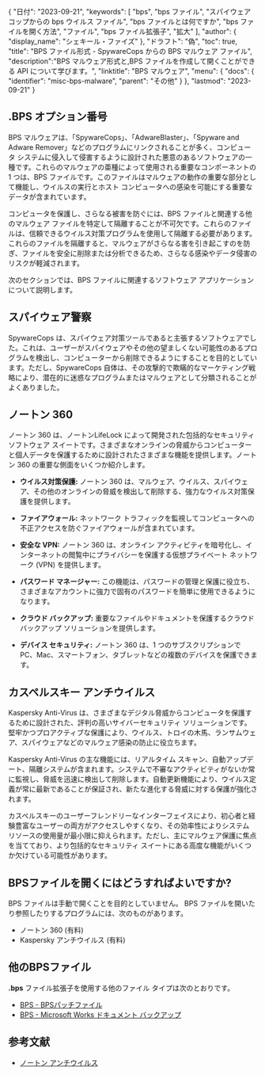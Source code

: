 {
"日付": "2023-09-21",
  "keywords": [
"bps",
"bps ファイル",
"スパイウェアコップからの bps ウイルス ファイル",
"bps ファイルとは何ですか",
"bps ファイルを開く方法",
"ファイル",
"bps ファイル拡張子",
"拡大"
],
  "author": {
"display_name": "シェキール・ファイズ"
},
"ドラフト": "偽",
"toc": true,
"title": "BPS ファイル形式 - SpywareCops からの BPS マルウェア ファイル",
  "description":"BPS マルウェア形式と,BPS ファイルを作成して開くことができる API について学びます。",
"linktitle": "BPS マルウェア",
  "menu": {
    "docs": {
      "identifier": "misc-bps-malware",
"parent": "その他"
}
},
"lastmod": "2023-09-21"
}

## .BPS オプション番号

BPS マルウェアは、「SpywareCops」、「AdwareBlaster」、「Spyware and Adware Remover」などのプログラムにリンクされることが多く、コンピュータ システムに侵入して侵害するように設計された悪意のあるソフトウェアの一種です。これらのマルウェアの亜種によって使用される重要なコンポーネントの 1 つは、BPS ファイルです。このファイルはマルウェアの動作の重要な部分として機能し、ウイルスの実行とホスト コンピュータへの感染を可能にする重要なデータが含まれています。

コンピュータを保護し、さらなる被害を防ぐには、BPS ファイルと関連する他のマルウェア ファイルを特定して隔離することが不可欠です。これらのファイルは、信頼できるウイルス対策プログラムを使用して隔離する必要があります。これらのファイルを隔離すると、マルウェアがさらなる害を引き起こすのを防ぎ、ファイルを安全に削除または分析できるため、さらなる感染やデータ侵害のリスクが軽減されます。

次のセクションでは、BPS ファイルに関連するソフトウェア アプリケーションについて説明します。

## スパイウェア警察

SpywareCops は、スパイウェア対策ツールであると主張するソフトウェアでした。これは、ユーザーがスパイウェアやその他の望ましくない可能性のあるプログラムを検出し、コンピューターから削除できるようにすることを目的としています。ただし、SpywareCops 自体は、その攻撃的で欺瞞的なマーケティング戦略により、潜在的に迷惑なプログラムまたはマルウェアとして分類されることがよくありました。

## ノートン 360

ノートン 360 は、ノートンLifeLock によって開発された包括的なセキュリティ ソフトウェア スイートです。さまざまなオンラインの脅威からコンピューターと個人データを保護するために設計されたさまざまな機能を提供します。ノートン 360 の重要な側面をいくつか紹介します。

- **ウイルス対策保護:** ノートン 360 は、マルウェア、ウイルス、スパイウェア、その他のオンラインの脅威を検出して削除する、強力なウイルス対策保護を提供します。

- **ファイアウォール:** ネットワーク トラフィックを監視してコンピュータへの不正アクセスを防ぐファイアウォールが含まれています。

- **安全な VPN:** ノートン 360 は、オンライン アクティビティを暗号化し、インターネットの閲覧中にプライバシーを保護する仮想プライベート ネットワーク (VPN) を提供します。

- **パスワード マネージャー:** この機能は、パスワードの管理と保護に役立ち、さまざまなアカウントに強力で固有のパスワードを簡単に使用できるようになります。

- **クラウド バックアップ:** 重要なファイルやドキュメントを保護するクラウド バックアップ ソリューションを提供します。

- **デバイス セキュリティ:** ノートン 360 は、1 つのサブスクリプションで PC、Mac、スマートフォン、タブレットなどの複数のデバイスを保護できます。

## カスペルスキー アンチウイルス

Kaspersky Anti-Virus は、さまざまなデジタル脅威からコンピュータを保護するために設計された、評判の高いサイバーセキュリティ ソリューションです。堅牢かつプロアクティブな保護により、ウイルス、トロイの木馬、ランサムウェア、スパイウェアなどのマルウェア感染の防止に役立ちます。

Kaspersky Anti-Virus の主な機能には、リアルタイム スキャン、自動アップデート、隔離システムが含まれます。システムで不審なアクティビティがないか常に監視し、脅威を迅速に検出して削除します。自動更新機能により、ウイルス定義が常に最新であることが保証され、新たな進化する脅威に対する保護が強化されます。

カスペルスキーのユーザーフレンドリーなインターフェイスにより、初心者と経験豊富なユーザーの両方がアクセスしやすくなり、その効率性によりシステム リソースの使用量が最小限に抑えられます。ただし、主にマルウェア保護に焦点を当てており、より包括的なセキュリティ スイートにある高度な機能がいくつか欠けている可能性があります。

## BPSファイルを開くにはどうすればよいですか?

BPS ファイルは手動で開くことを目的としていません。 BPS ファイルを開いたり参照したりするプログラムには、次のものがあります。

- ノートン 360 (有料)
- Kaspersky アンチウイルス (有料)

## 他のBPSファイル

**.bps** ファイル拡張子を使用する他のファイル タイプは次のとおりです。

- [BPS - BPSパッチファイル](/ja/game/bps/)
- [BPS - Microsoft Works ドキュメント バックアップ](/ja/misc/bps-works/)

## 参考文献
* [ノートン アンチウイルス](https://en.wikipedia.org/wiki/Norton_AntiVirus)

